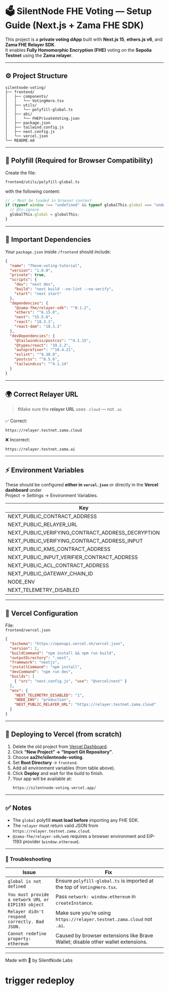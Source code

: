 # 🗳️ SilentNode FHE Voting — Setup Guide (Next.js + Zama FHE SDK)

This project is a **private voting dApp** built with **Next.js 15**, **ethers.js v6**, and **Zama FHE Relayer SDK**.  
It enables **Fully Homomorphic Encryption (FHE)** voting on the **Sepolia Testnet** using the **Zama relayer**.

---

## ⚙️ Project Structure

```
silentnode-voting/
├── frontend/
│   ├── components/
│   │   └── VotingHero.tsx
│   ├── utils/
│   │   └── polyfill-global.ts
│   ├── abi/
│   │   └── FHEPrivateVoting.json
│   ├── package.json
│   ├── tailwind.config.js
│   ├── next.config.js
│   └── vercel.json
└── README.md
```

---

## 🧩 Polyfill (Required for Browser Compatibility)

Create the file:

```
frontend/utils/polyfill-global.ts
```

with the following content:

```ts
// ✅ Must be loaded in browser context
if (typeof window !== "undefined" && typeof globalThis.global === "undefined") {
  // @ts-ignore
  globalThis.global = globalThis;
}
```

---

## 🧠 Important Dependencies

Your `package.json` inside `/frontend` should include:

```json
{
  "name": "fhevm-voting-tutorial",
  "version": "1.0.0",
  "private": true,
  "scripts": {
    "dev": "next dev",
    "build": "next build --no-lint --no-verify",
    "start": "next start"
  },
  "dependencies": {
    "@zama-fhe/relayer-sdk": "^0.1.2",
    "ethers": "^6.15.0",
    "next": "15.5.6",
    "react": "18.3.1",
    "react-dom": "18.3.1"
  },
  "devDependencies": {
    "@tailwindcss/postcss": "^4.1.15",
    "@types/react": "19.2.2",
    "autoprefixer": "^10.4.21",
    "eslint": "^9.38.0",
    "postcss": "^8.5.6",
    "tailwindcss": "^4.1.14"
  }
}
```

---

## 🌍 Correct Relayer URL

> ❗️Make sure the **relayer URL** uses `.cloud` — not `.ai`

✅ Correct:
```
https://relayer.testnet.zama.cloud
```

❌ Incorrect:
```
https://relayer.testnet.zama.ai
```

---

## ⚡️ Environment Variables

These should be configured **either in `vercel.json`** or directly in the **Vercel dashboard** under  
Project → Settings → Environment Variables.

| Key | Value |
|-----|--------|
| NEXT_PUBLIC_CONTRACT_ADDRESS | 0x5cF05DD28F0A1228B68806d3734641e9754cBbb1 |
| NEXT_PUBLIC_RELAYER_URL | https://relayer.testnet.zama.cloud |
| NEXT_PUBLIC_VERIFYING_CONTRACT_ADDRESS_DECRYPTION | 0xb6E160B1ff80D67Bfe90A85eE06Ce0A2613607D1 |
| NEXT_PUBLIC_VERIFYING_CONTRACT_ADDRESS_INPUT | 0x7048C39f048125eDa9d678AEbaDfB22F7900a29F |
| NEXT_PUBLIC_KMS_CONTRACT_ADDRESS | 0x1364cBBf2cDF5032C47d8226a6f6FBD2AFCDacAC |
| NEXT_PUBLIC_INPUT_VERIFIER_CONTRACT_ADDRESS | 0xbc91f3daD1A5F19F8390c400196e58073B6a0BC4 |
| NEXT_PUBLIC_ACL_CONTRACT_ADDRESS | 0x687820221192C5B662b25367F70076A37bc79b6c |
| NEXT_PUBLIC_GATEWAY_CHAIN_ID | 55815 |
| NODE_ENV | production |
| NEXT_TELEMETRY_DISABLED | 1 |

---

## 🧱 Vercel Configuration

File:  
`frontend/vercel.json`

```json
{
  "$schema": "https://openapi.vercel.sh/vercel.json",
  "version": 2,
  "buildCommand": "npm install && npm run build",
  "outputDirectory": ".next",
  "framework": "nextjs",
  "installCommand": "npm install",
  "devCommand": "npm run dev",
  "builds": [
    { "src": "next.config.js", "use": "@vercel/next" }
  ],
  "env": {
    "NEXT_TELEMETRY_DISABLED": "1",
    "NODE_ENV": "production",
    "NEXT_PUBLIC_RELAYER_URL": "https://relayer.testnet.zama.cloud"
  }
}
```

---

## 🚀 Deploying to Vercel (from scratch)

1. Delete the old project from [Vercel Dashboard](https://vercel.com/dashboard).
2. Click **“New Project” → “Import Git Repository”**.
3. Choose **aa2hr/silentnode-voting**.
4. Set **Root Directory** → `frontend`.
5. Add all environment variables (from table above).
6. Click **Deploy** and wait for the build to finish.
7. Your app will be available at:
   ```
   https://silentnode-voting.vercel.app/
   ```

---

## ✅ Notes

- The `global` polyfill **must load before** importing any FHE SDK.
- The `relayer` must return valid JSON from `https://relayer.testnet.zama.cloud`.
- `@zama-fhe/relayer-sdk/web` requires a browser environment and EIP-1193 provider (`window.ethereum`).

---

### 🧠 Troubleshooting

| Issue | Fix |
|-------|-----|
| `global is not defined` | Ensure `polyfill-global.ts` is imported at the top of `VotingHero.tsx`. |
| `You must provide a network URL or EIP1193 object` | Pass `network: window.ethereum` in `createInstance`. |
| `Relayer didn't respond correctly. Bad JSON.` | Make sure you’re using `https://relayer.testnet.zama.cloud` not `.ai`. |
| `Cannot redefine property: ethereum` | Caused by browser extensions like Brave Wallet; disable other wallet extensions. |

---

Made with 💙 by SilentNode Labs

# trigger redeploy
